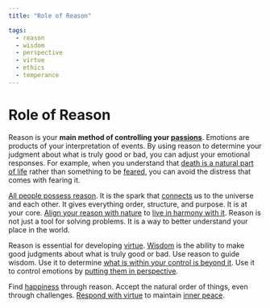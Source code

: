 ```yaml
---
title: "Role of Reason"

tags:
  - reason
  - wisdom
  - perspective
  - virtue
  - ethics
  - temperance
---
```


# Role of Reason

Reason is your **main method of controlling your
[passions](destructive-emotions.md)**. Emotions are products of your
interpretation of events. By using reason to determine your judgment about what
is truly good or bad, you can adjust your emotional responses. For example, when
you understand that [death is a natural part of life](reflecting-death.md)
rather than something to be [feared](fear.md), you can avoid the distress that
comes with fearing it.

[All people possess reason](shared-rational-nature.md). It is the spark that
[connects](interconnectedness.md) us to the universe and each other. It gives
everything order, structure, and purpose. It is at your core. [Align your reason
with nature](living-accordance-nature.md) to [live in harmony with
it](inner-peace.md). Reason is not just a tool for solving problems. It
is a way to better understand your place in the world.

Reason is essential for developing [virtue](cardinal-virtues.md).
[Wisdom](wisdom.md) is the ability to make good judgments about what is truly
good or bad. Use reason to guide wisdom. Use it to determine [what is within
your control is beyond it](dichotomy-control.md). Use it to control emotions by
[putting them in perspective](cognitive-reappraisal.md).

Find [happiness](happiness-flourishing.md) through reason. Accept the natural
order of things, even through challenges. [Respond with
virtue](acting-virtue.md) to maintain [inner peace](inner-peace.md).
